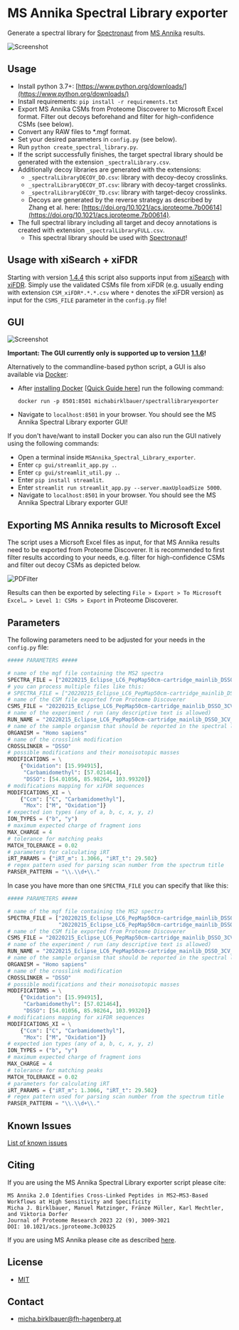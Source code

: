 # MS Annika Spectral Library exporter

Generate a spectral library for [Spectronaut](https://biognosys.com/software/spectronaut/) from [MS Annika](https://github.com/hgb-bin-proteomics/MSAnnika) results.

![Screenshot](screenshot.png)

## Usage

- Install python 3.7+: [https://www.python.org/downloads/](https://www.python.org/downloads/)
- Install requirements: `pip install -r requirements.txt`
- Export MS Annika CSMs from Proteome Discoverer to Microsoft Excel format. Filter out decoys beforehand and filter for high-confidence CSMs (see below).
- Convert any RAW files to *.mgf format.
- Set your desired parameters in `config.py` (see below).
- Run `python create_spectral_library.py`.
- If the script successfully finishes, the target spectral library should be generated with the extension `_spectralLibrary.csv`.
- Additionally decoy libraries are generated with the extensions:
  - `_spectralLibraryDECOY_DD.csv`: library with decoy-decoy crosslinks.
  - `_spectralLibraryDECOY_DT.csv`: library with decoy-target crosslinks.
  - `_spectralLibraryDECOY_TD.csv`: library with target-decoy crosslinks.
  - Decoys are generated by the reverse strategy as described by Zhang et al. here: [https://doi.org/10.1021/acs.jproteome.7b00614](https://doi.org/10.1021/acs.jproteome.7b00614).
- The full spectral library including all target and decoy annotations is created with extension `_spectralLibraryFULL.csv`.
  - This spectral library should be used with [Spectronaut](https://biognosys.com/software/spectronaut/)!

## Usage with xiSearch + xiFDR

Starting with version [1.4.4](https://github.com/hgb-bin-proteomics/MSAnnika_Spectral_Library_exporter/releases/tag/v1.1.6) this script also supports input from
[xiSearch](https://www.rappsilberlab.org/software/xisearch/) with [xiFDR](https://www.rappsilberlab.org/software/xifdr/). Simply use the validated CSMs file from
xiFDR (e.g. usually ending with extension `CSM_xiFDR*.*.*.csv` where `*` denotes the xiFDR version) as input for the `CSMS_FILE` parameter in the `config.py` file!

## GUI

![Screenshot](gui/screenshot.png)

**Important: The GUI currently only is supported up to version [1.1.6](https://github.com/hgb-bin-proteomics/MSAnnika_Spectral_Library_exporter/releases/tag/v1.1.6)!**

Alternatively to the commandline-based python script, a GUI is also available via [Docker](https://www.docker.com/):
- After [installing Docker](https://docs.docker.com/engine/install/) [[Quick Guide here](https://github.com/michabirklbauer/PIA/blob/master/DOCKER.md)] run the following command:
  ```
  docker run -p 8501:8501 michabirklbauer/spectrallibraryexporter
  ```
- Navigate to `localhost:8501` in your browser. You should see the MS Annika Spectral Library exporter GUI!

If you don't have/want to install Docker you can also run the GUI natively using the following commands:
- Open a terminal inside `MSAnnika_Spectral_Library_exporter`.
- Enter `cp gui/streamlit_app.py .`.
- Enter `cp gui/streamlit_util.py .`.
- Enter `pip install streamlit`.
- Enter `streamlit run streamlit_app.py --server.maxUploadSize 5000`.
- Navigate to `localhost:8501` in your browser. You should see the MS Annika Spectral Library exporter GUI!

## Exporting MS Annika results to Microsoft Excel

The script uses a Micrsoft Excel files as input, for that MS Annika results need to be exported from Proteome Discoverer. It is recommended to first filter results according to your needs, e.g. filter for high-confidence CSMs and filter out decoy CSMs as depicted below.

![PDFilter](filter.png)

Results can then be exported by selecting `File > Export > To Microsoft Excel… > Level 1: CSMs > Export` in Proteome Discoverer.

## Parameters

The following parameters need to be adjusted for your needs in the `config.py` file:

```python
##### PARAMETERS #####

# name of the mgf file containing the MS2 spectra
SPECTRA_FILE = ["20220215_Eclipse_LC6_PepMap50cm-cartridge_mainlib_DSSO_3CV_stepHCD_OT_001.mgf"]
# you can process multiple files like this:
# SPECTRA_FILE = ["20220215_Eclipse_LC6_PepMap50cm-cartridge_mainlib_DSSO_3CV_stepHCD_OT_001.mgf", "20220215_Eclipse_LC6_PepMap50cm-cartridge_mainlib_DSSO_3CV_stepHCD_OT_002.mgf"]
# name of the CSM file exported from Proteome Discoverer
CSMS_FILE = "20220215_Eclipse_LC6_PepMap50cm-cartridge_mainlib_DSSO_3CV_stepHCD_OT_001.xlsx"
# name of the experiment / run (any descriptive text is allowed)
RUN_NAME = "20220215_Eclipse_LC6_PepMap50cm-cartridge_mainlib_DSSO_3CV_stepHCD_OT_001-(1)"
# name of the sample organism that should be reported in the spectral library
ORGANISM = "Homo sapiens"
# name of the crosslink modification
CROSSLINKER = "DSSO"
# possible modifications and their monoisotopic masses
MODIFICATIONS = \
    {"Oxidation": [15.994915],
     "Carbamidomethyl": [57.021464],
     "DSSO": [54.01056, 85.98264, 103.99320]}
# modifications mapping for xiFDR sequences
MODIFICATIONS_XI = \
    {"Ccm": ["C", "Carbamidomethyl"],
     "Mox": ["M", "Oxidation"]}
# expected ion types (any of a, b, c, x, y, z)
ION_TYPES = ("b", "y")
# maximum expected charge of fragment ions
MAX_CHARGE = 4
# tolerance for matching peaks
MATCH_TOLERANCE = 0.02
# parameters for calculating iRT
iRT_PARAMS = {"iRT_m": 1.3066, "iRT_t": 29.502}
# regex pattern used for parsing scan number from the spectrum title
PARSER_PATTERN = "\\.\\d+\\."
```

In case you have more than one `SPECTRA_FILE` you can specify that like this:

```python
##### PARAMETERS #####

# name of the mgf file containing the MS2 spectra
SPECTRA_FILE = ["20220215_Eclipse_LC6_PepMap50cm-cartridge_mainlib_DSSO_3CV_stepHCD_OT_001.mgf",
                "20220215_Eclipse_LC6_PepMap50cm-cartridge_mainlib_DSSO_3CV_stepHCD_OT_002.mgf"]
# name of the CSM file exported from Proteome Discoverer
CSMS_FILE = "20220215_Eclipse_LC6_PepMap50cm-cartridge_mainlib_DSSO_3CV_stepHCD_OT_001.xlsx"
# name of the experiment / run (any descriptive text is allowed)
RUN_NAME = "20220215_Eclipse_LC6_PepMap50cm-cartridge_mainlib_DSSO_3CV_stepHCD_OT_001-(1)"
# name of the sample organism that should be reported in the spectral library
ORGANISM = "Homo sapiens"
# name of the crosslink modification
CROSSLINKER = "DSSO"
# possible modifications and their monoisotopic masses
MODIFICATIONS = \
    {"Oxidation": [15.994915],
     "Carbamidomethyl": [57.021464],
     "DSSO": [54.01056, 85.98264, 103.99320]}
# modifications mapping for xiFDR sequences
MODIFICATIONS_XI = \
    {"Ccm": ["C", "Carbamidomethyl"],
     "Mox": ["M", "Oxidation"]}
# expected ion types (any of a, b, c, x, y, z)
ION_TYPES = ("b", "y")
# maximum expected charge of fragment ions
MAX_CHARGE = 4
# tolerance for matching peaks
MATCH_TOLERANCE = 0.02
# parameters for calculating iRT
iRT_PARAMS = {"iRT_m": 1.3066, "iRT_t": 29.502}
# regex pattern used for parsing scan number from the spectrum title
PARSER_PATTERN = "\\.\\d+\\."
```

## Known Issues

[List of known issues](https://github.com/hgb-bin-proteomics/MSAnnika_Spectral_Library_exporter/issues)

## Citing

If you are using the MS Annika Spectral Library exporter script please cite:
```
MS Annika 2.0 Identifies Cross-Linked Peptides in MS2–MS3-Based Workflows at High Sensitivity and Specificity
Micha J. Birklbauer, Manuel Matzinger, Fränze Müller, Karl Mechtler, and Viktoria Dorfer
Journal of Proteome Research 2023 22 (9), 3009-3021
DOI: 10.1021/acs.jproteome.3c00325
```

If you are using MS Annika please cite as described [here](https://github.com/hgb-bin-proteomics/MSAnnika?tab=readme-ov-file#citing).

## License

- [MIT](https://github.com/hgb-bin-proteomics/MSAnnika_Spectral_Library_exporter/blob/master/LICENSE)

## Contact

- [micha.birklbauer@fh-hagenberg.at](mailto:micha.birklbauer@fh-hagenberg.at)
